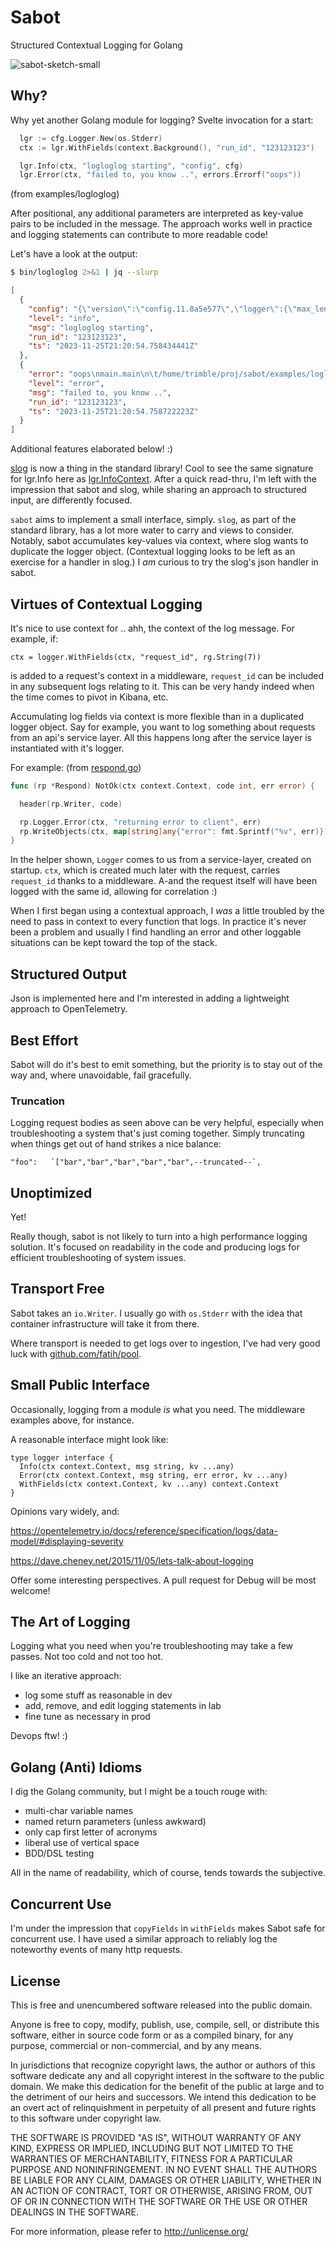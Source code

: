 
# Sabot

Structured Contextual Logging for Golang

![sabot-sketch-small](https://user-images.githubusercontent.com/5055161/236526017-ab7fa549-2230-4088-a22e-aee58f586af7.png)

## Why?

Why yet another Golang module for logging?  Svelte invocation for a start:

```go
  lgr := cfg.Logger.New(os.Stderr)
  ctx := lgr.WithFields(context.Background(), "run_id", "123123123")

  lgr.Info(ctx, "logloglog starting", "config", cfg)
  lgr.Error(ctx, "failed to, you know ..", errors.Errorf("oops"))
```

(from examples/logloglog)

After positional, any additional parameters are interpreted as key-value pairs to be included in the message.
The approach works well in practice and logging statements can contribute to more readable code!

Let's have a look at the output:

```bash
$ bin/logloglog 2>&1 | jq --slurp
```

```json
[
  {
    "config": "{\"version\":\"config.11.8a5e577\",\"logger\":{\"max_len\":99}}",
    "level": "info",
    "msg": "logloglog starting",
    "run_id": "123123123",
    "ts": "2023-11-25T21:20:54.758434441Z"
  },
  {
    "error": "oops\nmain.main\n\t/home/trimble/proj/sabot/examples/logloglog/main.go:38\nruntime.main\n\t/--truncated--",
    "level": "error",
    "msg": "failed to, you know ..",
    "run_id": "123123123",
    "ts": "2023-11-25T21:20:54.758722223Z"
  }
]
```

Additional features elaborated below! :)

[slog](https://go.dev/blog/slog) is now a thing in the standard library!
Cool to see the same signature for lgr.Info here as [lgr.InfoContext](https://pkg.go.dev/log/slog#Logger.InfoContext).
After a quick read-thru, I'm left with the impression that sabot and slog, while sharing an approach to structured input, are differently focused.

`sabot` aims to implement a small interface, simply.
`slog`, as part of the standard library, has a lot more water to carry and views to consider.
Notably, sabot accumulates key-values via context, where slog wants to duplicate the logger object.
(Contextual logging looks to be left as an exercise for a handler in slog.)
I _am_ curious to try the slog's json handler in sabot.


## Virtues of Contextual Logging

It's nice to use context for .. ahh, the context of the log message.  For example, if:

    ctx = logger.WithFields(ctx, "request_id", rg.String(7))


is added to a request's context in a middleware, `request_id` can be included in any subsequent logs relating to it.
This can be very handy indeed when the time comes to pivot in Kibana, etc.

Accumulating log fields via context is more flexible than in a duplicated logger object.
Say for example, you want to log something about requests from an api's service layer.
All this happens long after the service layer is instantiated with it's logger.

For example: (from [respond.go](https://github.com/clarktrimble/delish/blob/main/respond.go#L26))

```go
func (rp *Respond) NotOk(ctx context.Context, code int, err error) {

  header(rp.Writer, code)

  rp.Logger.Error(ctx, "returning error to client", err)
  rp.WriteObjects(ctx, map[string]any{"error": fmt.Sprintf("%v", err)})
}
```

In the helper shown, `Logger` comes to us from a service-layer, created on startup.
`ctx`, which is created much later with the request, carries `request_id` thanks to a middleware.
A-and the request itself will have been logged with the same id, allowing for correlation :)

When I first began using a contextual approach, I _was_ a little troubled by the need to pass in context to every function that logs.
In practice it's never been a problem and usually I find handling an error and other loggable situations can be kept toward the top of the stack.

## Structured Output

Json is implemented here and I'm interested in adding a lightweight approach to OpenTelemetry.

## Best Effort

Sabot will do it's best to emit something, but the priority is to stay out of the way and, where unavoidable, fail gracefully.

### Truncation

Logging request bodies as seen above can be very helpful, especially when troubleshooting a system that's just coming together.
Simply truncating when things get out of hand strikes a nice balance:

    "foo":   `["bar","bar","bar","bar","bar",--truncated--`,

## Unoptimized

Yet!

Really though, sabot is not likely to turn into a high performance logging solution.
It's focused on readability in the code and producing logs for efficient troubleshooting of system issues. 

## Transport Free

Sabot takes an `io.Writer`.
I usually go with `os.Stderr` with the idea that container infrastructure will take it from there.

Where transport is needed to get logs over to ingestion, I've had very good luck with [github.com/fatih/pool](https://github.com/fatih/pool).

## Small Public Interface

Occasionally, logging from a module _is_ what you need.  The middleware examples above, for instance.

A reasonable interface might look like:

    type logger interface {
      Info(ctx context.Context, msg string, kv ...any)
      Error(ctx context.Context, msg string, err error, kv ...any)
      WithFields(ctx context.Context, kv ...any) context.Context
    }

Opinions vary widely, and:

<https://opentelemetry.io/docs/reference/specification/logs/data-model/#displaying-severity>

<https://dave.cheney.net/2015/11/05/lets-talk-about-logging>

Offer some interesting perspectives.  A pull request for Debug will be most welcome!

## The Art of Logging

Logging what you need when you're troubleshooting may take a few passes.
Not too cold and not too hot.

I like an iterative approach:
 - log some stuff as reasonable in dev
 - add, remove, and edit logging statements in lab
 - fine tune as necessary in prod

Devops ftw! :)

## Golang (Anti) Idioms

I dig the Golang community, but I might be a touch rouge with:

  - multi-char variable names
  - named return parameters (unless awkward)
  - only cap first letter of acronyms
  - liberal use of vertical space
  - BDD/DSL testing

All in the name of readability, which of course, tends towards the subjective.

## Concurrent Use

I'm under the impression that `copyFields` in `withFields` makes Sabot safe for concurrent use.
I have used a similar approach to reliably log the noteworthy events of many http requests.

## License

This is free and unencumbered software released into the public domain.

Anyone is free to copy, modify, publish, use, compile, sell, or
distribute this software, either in source code form or as a compiled
binary, for any purpose, commercial or non-commercial, and by any
means.

In jurisdictions that recognize copyright laws, the author or authors
of this software dedicate any and all copyright interest in the
software to the public domain. We make this dedication for the benefit
of the public at large and to the detriment of our heirs and
successors. We intend this dedication to be an overt act of
relinquishment in perpetuity of all present and future rights to this
software under copyright law.

THE SOFTWARE IS PROVIDED "AS IS", WITHOUT WARRANTY OF ANY KIND,
EXPRESS OR IMPLIED, INCLUDING BUT NOT LIMITED TO THE WARRANTIES OF
MERCHANTABILITY, FITNESS FOR A PARTICULAR PURPOSE AND NONINFRINGEMENT.
IN NO EVENT SHALL THE AUTHORS BE LIABLE FOR ANY CLAIM, DAMAGES OR
OTHER LIABILITY, WHETHER IN AN ACTION OF CONTRACT, TORT OR OTHERWISE,
ARISING FROM, OUT OF OR IN CONNECTION WITH THE SOFTWARE OR THE USE OR
OTHER DEALINGS IN THE SOFTWARE.

For more information, please refer to <http://unlicense.org/>
